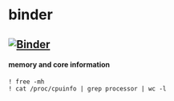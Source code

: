 # binder

[![Binder](https://mybinder.org/badge_logo.svg)](https://mybinder.org/v2/gh/sahinbatmaz/binder/requirements)
------

#### memory and core information

```
! free -mh
! cat /proc/cpuinfo | grep processor | wc -l
```
